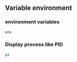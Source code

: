 ## Variable environment

### environment variables

```bash
env
```

### Display process like PID

```bash
ps
```
